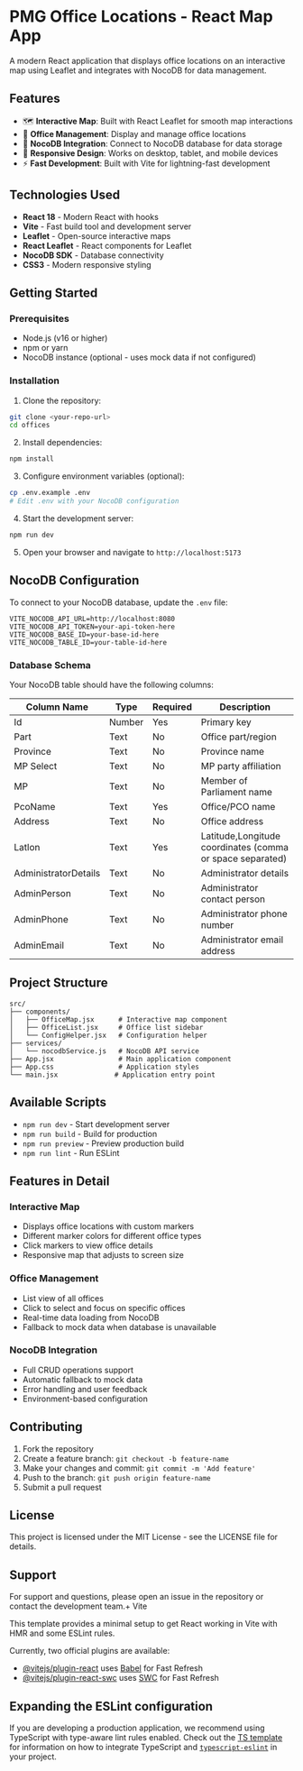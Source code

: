 # PMG Office Locations - React Map App

A modern React application that displays office locations on an interactive map using Leaflet and integrates with NocoDB for data management.

## Features

- 🗺️ **Interactive Map**: Built with React Leaflet for smooth map interactions
- 🏢 **Office Management**: Display and manage office locations
- 🔗 **NocoDB Integration**: Connect to NocoDB database for data storage
- 📱 **Responsive Design**: Works on desktop, tablet, and mobile devices
- ⚡ **Fast Development**: Built with Vite for lightning-fast development

## Technologies Used

- **React 18** - Modern React with hooks
- **Vite** - Fast build tool and development server
- **Leaflet** - Open-source interactive maps
- **React Leaflet** - React components for Leaflet
- **NocoDB SDK** - Database connectivity
- **CSS3** - Modern responsive styling

## Getting Started

### Prerequisites

- Node.js (v16 or higher)
- npm or yarn
- NocoDB instance (optional - uses mock data if not configured)

### Installation

1. Clone the repository:
```bash
git clone <your-repo-url>
cd offices
```

2. Install dependencies:
```bash
npm install
```

3. Configure environment variables (optional):
```bash
cp .env.example .env
# Edit .env with your NocoDB configuration
```

4. Start the development server:
```bash
npm run dev
```

5. Open your browser and navigate to `http://localhost:5173`

## NocoDB Configuration

To connect to your NocoDB database, update the `.env` file:

```env
VITE_NOCODB_API_URL=http://localhost:8080
VITE_NOCODB_API_TOKEN=your-api-token-here
VITE_NOCODB_BASE_ID=your-base-id-here
VITE_NOCODB_TABLE_ID=your-table-id-here
```

### Database Schema

Your NocoDB table should have the following columns:

| Column Name | Type | Required | Description |
|-------------|------|----------|-------------|
| Id | Number | Yes | Primary key |
| Part | Text | No | Office part/region |
| Province | Text | No | Province name |
| MP Select | Text | No | MP party affiliation |
| MP | Text | No | Member of Parliament name |
| PcoName | Text | Yes | Office/PCO name |
| Address | Text | No | Office address |
| Latlon | Text | Yes | Latitude,Longitude coordinates (comma or space separated) |
| AdministratorDetails | Text | No | Administrator details |
| AdminPerson | Text | No | Administrator contact person |
| AdminPhone | Text | No | Administrator phone number |
| AdminEmail | Text | No | Administrator email address |

## Project Structure

```
src/
├── components/
│   ├── OfficeMap.jsx      # Interactive map component
│   ├── OfficeList.jsx     # Office list sidebar
│   └── ConfigHelper.jsx   # Configuration helper
├── services/
│   └── nocodbService.js   # NocoDB API service
├── App.jsx                # Main application component
├── App.css                # Application styles
└── main.jsx              # Application entry point
```

## Available Scripts

- `npm run dev` - Start development server
- `npm run build` - Build for production
- `npm run preview` - Preview production build
- `npm run lint` - Run ESLint

## Features in Detail

### Interactive Map
- Displays office locations with custom markers
- Different marker colors for different office types
- Click markers to view office details
- Responsive map that adjusts to screen size

### Office Management
- List view of all offices
- Click to select and focus on specific offices
- Real-time data loading from NocoDB
- Fallback to mock data when database is unavailable

### NocoDB Integration
- Full CRUD operations support
- Automatic fallback to mock data
- Error handling and user feedback
- Environment-based configuration

## Contributing

1. Fork the repository
2. Create a feature branch: `git checkout -b feature-name`
3. Make your changes and commit: `git commit -m 'Add feature'`
4. Push to the branch: `git push origin feature-name`
5. Submit a pull request

## License

This project is licensed under the MIT License - see the LICENSE file for details.

## Support

For support and questions, please open an issue in the repository or contact the development team.+ Vite

This template provides a minimal setup to get React working in Vite with HMR and some ESLint rules.

Currently, two official plugins are available:

- [@vitejs/plugin-react](https://github.com/vitejs/vite-plugin-react/blob/main/packages/plugin-react) uses [Babel](https://babeljs.io/) for Fast Refresh
- [@vitejs/plugin-react-swc](https://github.com/vitejs/vite-plugin-react/blob/main/packages/plugin-react-swc) uses [SWC](https://swc.rs/) for Fast Refresh

## Expanding the ESLint configuration

If you are developing a production application, we recommend using TypeScript with type-aware lint rules enabled. Check out the [TS template](https://github.com/vitejs/vite/tree/main/packages/create-vite/template-react-ts) for information on how to integrate TypeScript and [`typescript-eslint`](https://typescript-eslint.io) in your project.
